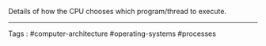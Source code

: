Details of how the CPU chooses which program/thread to execute. 
___
Tags : #computer-architecture #operating-systems #processes